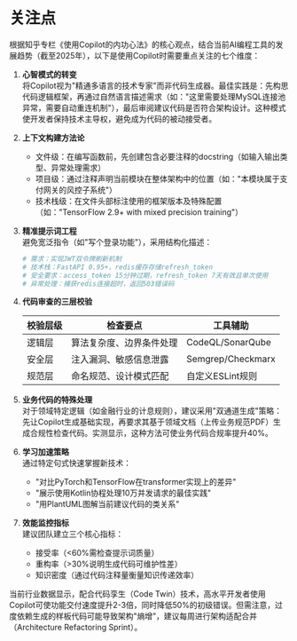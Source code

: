 # 关注点

根据知乎专栏《使用Copilot的内功心法》的核心观点，结合当前AI编程工具的发展趋势（截至2025年），以下是使用Copilot时需要重点关注的七个维度：

1. **心智模式的转变**  
   将Copilot视为"精通多语言的技术专家"而非代码生成器。最佳实践是：先构思代码逻辑框架，再通过自然语言描述需求（如："这里需要处理MySQL连接池异常，需要自动重连机制"），最后审阅建议代码是否符合架构设计。这种模式使开发者保持技术主导权，避免成为代码的被动接受者。

2. **上下文构建方法论**  
   - 文件级：在编写函数前，先创建包含必要注释的docstring（如输入输出类型、异常处理需求）  
   - 项目级：通过注释声明当前模块在整体架构中的位置（如："本模块属于支付网关的风控子系统"）  
   - 技术栈级：在文件头部标注使用的框架版本及特殊配置（如："TensorFlow 2.9+ with mixed precision training"）

3. **精准提示词工程**  
   避免宽泛指令（如"写个登录功能"），采用结构化描述：  

   ```python
   # 需求：实现JWT双令牌刷新机制  
   # 技术栈：FastAPI 0.95+，redis缓存存储refresh_token  
   # 安全要求：access_token 15分钟过期，refresh_token 7天有效且单次使用  
   # 异常处理：捕获redis连接超时，返回503错误码
   ```

4. **代码审查的三层校验**  

   | 校验层级 | 检查要点 | 工具辅助 |
   |---|---|--|
   | 逻辑层 | 算法复杂度、边界条件处理 | CodeQL/SonarQube |  
   | 安全层 | 注入漏洞、敏感信息泄露 | Semgrep/Checkmarx |  
   | 规范层 | 命名规范、设计模式匹配 | 自定义ESLint规则 |

5. **业务代码的特殊处理**  
   对于领域特定逻辑（如金融行业的计息规则），建议采用"双通道生成"策略：先让Copilot生成基础实现，再要求其基于领域文档（上传业务规范PDF）生成合规性检查代码。实测显示，这种方法可使业务代码合规率提升40%。

6. **学习加速策略**  
   通过特定句式快速掌握新技术：  
   - "对比PyTorch和TensorFlow在transformer实现上的差异"  
   - "展示使用Kotlin协程处理10万并发请求的最佳实践"  
   - "用PlantUML图解当前建议代码的类关系"

7. **效能监控指标**  
   建议团队建立三个核心指标：  
   - 接受率（<60%需检查提示词质量）  
   - 重构率（>30%说明生成代码可维护性差）  
   - 知识密度（通过代码注释量衡量知识传递效率）

当前行业数据显示，配合代码孪生（Code Twin）技术，高水平开发者使用Copilot可使功能交付速度提升2-3倍，同时降低50%的初级错误。但需注意，过度依赖生成的样板代码可能导致架构"熵增"，建议每周进行架构适配合并（Architecture Refactoring Sprint）。
